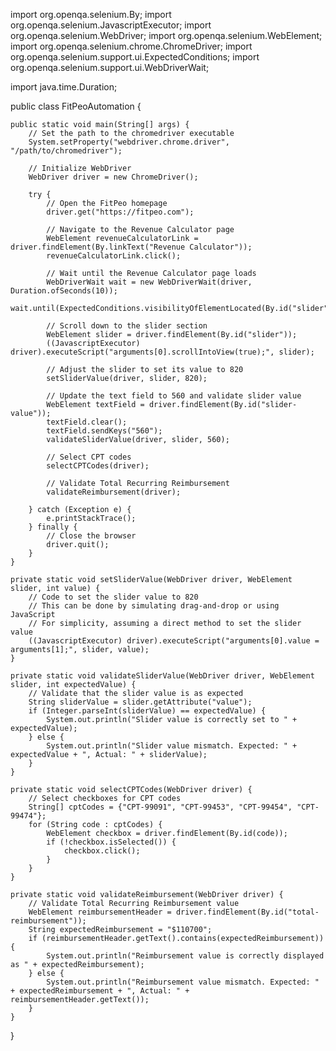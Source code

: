 import org.openqa.selenium.By;
import org.openqa.selenium.JavascriptExecutor;
import org.openqa.selenium.WebDriver;
import org.openqa.selenium.WebElement;
import org.openqa.selenium.chrome.ChromeDriver;
import org.openqa.selenium.support.ui.ExpectedConditions;
import org.openqa.selenium.support.ui.WebDriverWait;

import java.time.Duration;

public class FitPeoAutomation {

    public static void main(String[] args) {
        // Set the path to the chromedriver executable
        System.setProperty("webdriver.chrome.driver", "/path/to/chromedriver");

        // Initialize WebDriver
        WebDriver driver = new ChromeDriver();

        try {
            // Open the FitPeo homepage
            driver.get("https://fitpeo.com");

            // Navigate to the Revenue Calculator page
            WebElement revenueCalculatorLink = driver.findElement(By.linkText("Revenue Calculator"));
            revenueCalculatorLink.click();

            // Wait until the Revenue Calculator page loads
            WebDriverWait wait = new WebDriverWait(driver, Duration.ofSeconds(10));
            wait.until(ExpectedConditions.visibilityOfElementLocated(By.id("slider")));

            // Scroll down to the slider section
            WebElement slider = driver.findElement(By.id("slider"));
            ((JavascriptExecutor) driver).executeScript("arguments[0].scrollIntoView(true);", slider);

            // Adjust the slider to set its value to 820
            setSliderValue(driver, slider, 820);

            // Update the text field to 560 and validate slider value
            WebElement textField = driver.findElement(By.id("slider-value"));
            textField.clear();
            textField.sendKeys("560");
            validateSliderValue(driver, slider, 560);

            // Select CPT codes
            selectCPTCodes(driver);

            // Validate Total Recurring Reimbursement
            validateReimbursement(driver);

        } catch (Exception e) {
            e.printStackTrace();
        } finally {
            // Close the browser
            driver.quit();
        }
    }

    private static void setSliderValue(WebDriver driver, WebElement slider, int value) {
        // Code to set the slider value to 820
        // This can be done by simulating drag-and-drop or using JavaScript
        // For simplicity, assuming a direct method to set the slider value
        ((JavascriptExecutor) driver).executeScript("arguments[0].value = arguments[1];", slider, value);
    }

    private static void validateSliderValue(WebDriver driver, WebElement slider, int expectedValue) {
        // Validate that the slider value is as expected
        String sliderValue = slider.getAttribute("value");
        if (Integer.parseInt(sliderValue) == expectedValue) {
            System.out.println("Slider value is correctly set to " + expectedValue);
        } else {
            System.out.println("Slider value mismatch. Expected: " + expectedValue + ", Actual: " + sliderValue);
        }
    }

    private static void selectCPTCodes(WebDriver driver) {
        // Select checkboxes for CPT codes
        String[] cptCodes = {"CPT-99091", "CPT-99453", "CPT-99454", "CPT-99474"};
        for (String code : cptCodes) {
            WebElement checkbox = driver.findElement(By.id(code));
            if (!checkbox.isSelected()) {
                checkbox.click();
            }
        }
    }

    private static void validateReimbursement(WebDriver driver) {
        // Validate Total Recurring Reimbursement value
        WebElement reimbursementHeader = driver.findElement(By.id("total-reimbursement"));
        String expectedReimbursement = "$110700";
        if (reimbursementHeader.getText().contains(expectedReimbursement)) {
            System.out.println("Reimbursement value is correctly displayed as " + expectedReimbursement);
        } else {
            System.out.println("Reimbursement value mismatch. Expected: " + expectedReimbursement + ", Actual: " + reimbursementHeader.getText());
        }
    }
}
